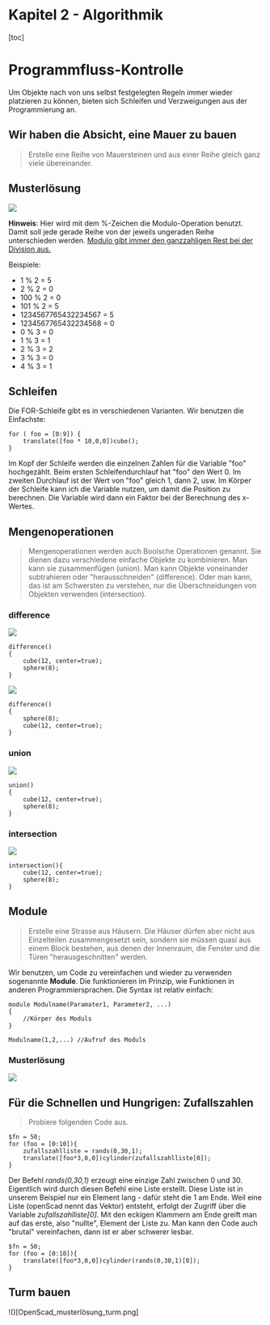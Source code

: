 Kapitel 2 - Algorithmik
==============

[toc]

# Programmfluss-Kontrolle

Um Objekte nach von uns selbst festgelegten Regeln immer wieder platzieren zu können, bieten sich Schleifen und Verzweigungen aus der Programmierung an.

## Wir haben die Absicht, eine Mauer zu bauen

> Erstelle eine Reihe von Mauersteinen und aus einer Reihe gleich ganz viele übereinander.

## Musterlösung

![](./img/OpenScad_Musterlösung_Beispiel_Mauer.png)

**Hinweis**: Hier wird mit dem %-Zeichen die Modulo-Operation benutzt. Damit soll jede gerade Reihe von der jeweils ungeraden Reihe unterschieden werden. [Modulo gibt immer den ganzzahligen Rest bei der Division aus.](https://www.die-denkschule.ch/data/documents/Modulo-Teilen-mit-Rest.pdf) 

Beispiele:

- 1 % 2 = 5
- 2 % 2 = 0
- 100 % 2 = 0
- 101 % 2 = 5
- 1234567765432234567 = 5
- 1234567765432234568 = 0
- 0 % 3 = 0
- 1 % 3 = 1
- 2 % 3 = 2
- 3 % 3 = 0
- 4 % 3 = 1

## Schleifen

Die FOR-Schleife gibt es in verschiedenen Varianten. Wir benutzen die Einfachste:

~~~
for ( foo = [0:9]) {
    translate([foo * 10,0,0])cube();
}
~~~

Im Kopf der Schleife werden die einzelnen Zahlen für die Variable "foo" hochgezählt. Beim ersten Schleifendurchlauf hat "foo" den Wert 0. Im zweiten Durchlauf ist der Wert von "foo" gleich 1, dann 2, usw. Im Körper der Schleife kann ich die Variable nutzen, um damit die Position zu berechnen. Die Variable wird dann ein Faktor bei der Berechnung des x-Wertes.


## Mengenoperationen

> Mengenoperationen werden auch Boolsche Operationen genannt. Sie dienen dazu verschiedene einfache Objekte zu kombinieren. Man kann sie zusammenfügen (union). Man kann Objekte voneinander subtrahieren oder "herausschneiden" (difference). Oder man kann, das ist am Schwersten zu verstehen, nur die Überschneidungen von Objekten verwenden (intersection).

### difference

![](https://upload.wikimedia.org/wikipedia/commons/thumb/1/1a/Boolean_Difference_1a.jpg/118px-Boolean_Difference_1a.jpg)

~~~
difference()
{
    cube(12, center=true); 
    sphere(8);
}
~~~

![](https://upload.wikimedia.org/wikipedia/commons/thumb/9/99/OpenScad_Boolean_Difference_2.jpg/120px-OpenScad_Boolean_Difference_2.jpg)


~~~ 
difference()
{
    sphere(8); 
    cube(12, center=true);
}
~~~

### union

![](https://upload.wikimedia.org/wikipedia/commons/thumb/4/4a/OpenScad_Boolean_Union.jpg/107px-OpenScad_Boolean_Union.jpg)

~~~
union()
{
    cube(12, center=true);
    sphere(8);
}
~~~

### intersection

![](https://upload.wikimedia.org/wikipedia/commons/thumb/5/53/OpenScad_Boolean_Intersection.jpg/120px-OpenScad_Boolean_Intersection.jpg)

~~~
intersection(){
    cube(12, center=true);
    sphere(8);
}
~~~

## Module

> Erstelle eine Strasse aus Häusern. Die Häuser dürfen aber nicht aus Einzelteilen zusammengesetzt sein, sondern sie müssen quasi aus einem Block bestehen, aus denen der Innenraum, die Fenster und die Türen "herausgeschnitten" werden.

Wir benutzen, um Code zu vereinfachen und wieder zu verwenden sogenannte **Module**. Die funktionieren im Prinzip, wie Funktionen in anderen Programmiersprachen. Die Syntax ist relativ einfach:

~~~
module Modulname(Paramater1, Parameter2, ...)
{
    //Körper des Moduls
}

Modulname(1,2,...) //Aufruf des Moduls
~~~

### Musterlösung

![](./img/OpenScad_Musterlösung_Dorf.png)

## Für die Schnellen und Hungrigen: Zufallszahlen

> Probiere folgenden Code aus.

~~~
$fn = 50;
for (foo = [0:10]){
    zufallszahlliste = rands(0,30,1);
    translate([foo*3,0,0])cylinder(zufallszahlliste[0]);
}
~~~

Der Befehl *rands(0,30,1)* erzeugt eine einzige Zahl zwischen 0 und 30. Eigentlich wird durch diesen Befehl eine Liste erstellt. Diese Liste ist in unserem Beispiel nur ein Element lang - dafür steht die 1 am Ende. Weil eine Liste (openScad nennt das Vektor) entsteht, erfolgt der Zugriff über die Variable *zufallszahlliste[0]*. Mit den eckigen Klammern am Ende greift man auf das erste, also "nullte", Element der Liste zu. Man kann den Code auch "brutal" vereinfachen, dann ist er aber schwerer lesbar.

~~~
$fn = 50;
for (foo = [0:10]){
    translate([foo*3,0,0])cylinder(rands(0,30,1)[0]);
}
~~~

## Turm bauen

!()[OpenScad_musterlösung_turm.png]
